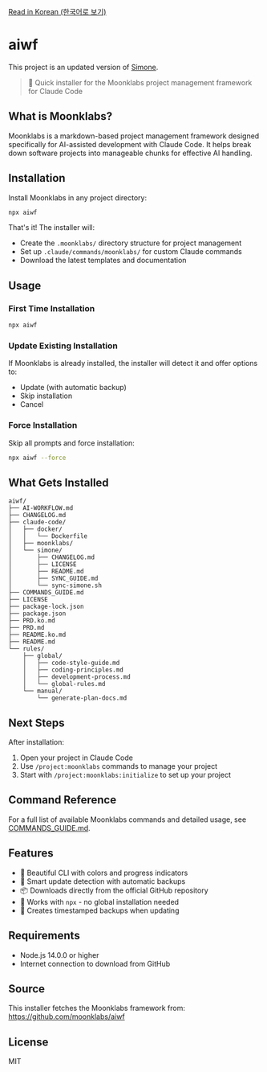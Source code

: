 [Read in Korean (한국어로 보기)](README.ko.md)

# aiwf

This project is an updated version of [Simone](https://github.com/Helmi/claude-simone).

> 🚀 Quick installer for the Moonklabs project management framework for Claude Code

## What is Moonklabs?

Moonklabs is a markdown-based project management framework designed specifically for AI-assisted development with Claude Code. It helps break down software projects into manageable chunks for effective AI handling.

## Installation

Install Moonklabs in any project directory:

```bash
npx aiwf
```

That's it! The installer will:

- Create the `.moonklabs/` directory structure for project management
- Set up `.claude/commands/moonklabs/` for custom Claude commands
- Download the latest templates and documentation

## Usage

### First Time Installation

```bash
npx aiwf
```

### Update Existing Installation

If Moonklabs is already installed, the installer will detect it and offer options to:

- Update (with automatic backup)
- Skip installation
- Cancel

### Force Installation

Skip all prompts and force installation:

```bash
npx aiwf --force
```

## What Gets Installed

```
aiwf/
├── AI-WORKFLOW.md
├── CHANGELOG.md
├── claude-code/
│   ├── docker/
│   │   └── Dockerfile
│   ├── moonklabs/
│   └── simone/
│       ├── CHANGELOG.md
│       ├── LICENSE
│       ├── README.md
│       ├── SYNC_GUIDE.md
│       └── sync-simone.sh
├── COMMANDS_GUIDE.md
├── LICENSE
├── package-lock.json
├── package.json
├── PRD.ko.md
├── PRD.md
├── README.ko.md
├── README.md
└── rules/
    ├── global/
    │   ├── code-style-guide.md
    │   ├── coding-principles.md
    │   ├── development-process.md
    │   └── global-rules.md
    └── manual/
        └── generate-plan-docs.md
```

## Next Steps

After installation:

1. Open your project in Claude Code
2. Use `/project:moonklabs` commands to manage your project
3. Start with `/project:moonklabs:initialize` to set up your project

## Command Reference

For a full list of available Moonklabs commands and detailed usage, see [COMMANDS_GUIDE.md](docs/COMMANDS_GUIDE.md).

## Features

- 🎨 Beautiful CLI with colors and progress indicators
- 🔄 Smart update detection with automatic backups
- 📦 Downloads directly from the official GitHub repository
- 🚀 Works with `npx` - no global installation needed
- 💾 Creates timestamped backups when updating

## Requirements

- Node.js 14.0.0 or higher
- Internet connection to download from GitHub

## Source

This installer fetches the Moonklabs framework from:
https://github.com/moonklabs/aiwf

## License

MIT
